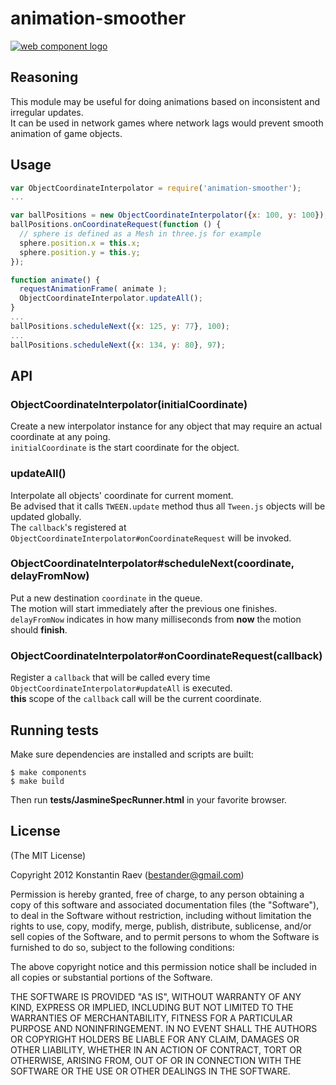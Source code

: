 # animation-smoother

[![web component logo](https://component.jit.su/component-badge.svg)](https://github.com/component/component)

## Reasoning

This module may be useful for doing animations based on inconsistent and irregular updates.  
It can be used in network games where network lags would prevent smooth animation of game objects.  


## Usage

```javascript
var ObjectCoordinateInterpolator = require('animation-smoother');
...

var ballPositions = new ObjectCoordinateInterpolator({x: 100, y: 100});
ballPositions.onCoordinateRequest(function () {
  // sphere is defined as a Mesh in three.js for example
  sphere.position.x = this.x;
  sphere.position.y = this.y;
});

function animate() {
  requestAnimationFrame( animate );
  ObjectCoordinateInterpolator.updateAll();
}
...
ballPositions.scheduleNext({x: 125, y: 77}, 100);
...
ballPositions.scheduleNext({x: 134, y: 80}, 97);
```

## API

### ObjectCoordinateInterpolator(initialCoordinate)
Create a new interpolator instance for any object that may require an actual coordinate at any poing.    
`initialCoordinate` is the start coordinate for the object.

### updateAll()
Interpolate all objects' coordinate for current moment.  
Be advised that it calls `TWEEN.update` method thus all `Tween.js` objects will be updated globally.   
The `callback`'s registered at `ObjectCoordinateInterpolator#onCoordinateRequest` will be invoked.

### ObjectCoordinateInterpolator#scheduleNext(coordinate, delayFromNow)
Put a new destination `coordinate` in the queue.  
The motion will start immediately after the previous one finishes.  
`delayFromNow` indicates in how many milliseconds from **now** the motion should **finish**.

### ObjectCoordinateInterpolator#onCoordinateRequest(callback)
Register a `callback` that will be called every time `ObjectCoordinateInterpolator#updateAll` is executed.  
**this** scope of the `callback` call will be the current coordinate.  

## Running tests

Make sure dependencies are installed and scripts are built:

```
$ make components
$ make build
```

Then run **tests/JasmineSpecRunner.html** in your favorite browser.


## License

(The MIT License)  

Copyright 2012 Konstantin Raev (bestander@gmail.com)

Permission is hereby granted, free of charge, to any person obtaining
a copy of this software and associated documentation files (the
"Software"), to deal in the Software without restriction, including
without limitation the rights to use, copy, modify, merge, publish,
distribute, sublicense, and/or sell copies of the Software, and to
permit persons to whom the Software is furnished to do so, subject to
the following conditions:

The above copyright notice and this permission notice shall be
included in all copies or substantial portions of the Software.

THE SOFTWARE IS PROVIDED "AS IS", WITHOUT WARRANTY OF ANY KIND,
EXPRESS OR IMPLIED, INCLUDING BUT NOT LIMITED TO THE WARRANTIES OF
MERCHANTABILITY, FITNESS FOR A PARTICULAR PURPOSE AND
NONINFRINGEMENT. IN NO EVENT SHALL THE AUTHORS OR COPYRIGHT HOLDERS BE
LIABLE FOR ANY CLAIM, DAMAGES OR OTHER LIABILITY, WHETHER IN AN ACTION
OF CONTRACT, TORT OR OTHERWISE, ARISING FROM, OUT OF OR IN CONNECTION
WITH THE SOFTWARE OR THE USE OR OTHER DEALINGS IN THE SOFTWARE.
